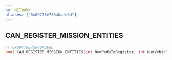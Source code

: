 ```yaml
---
ns: NETWORK
aliases: ["0x69778e7564bade6d"]
---
```

## CAN_REGISTER_MISSION_ENTITIES

```c
// 0x69778E7564BADE6D
bool CAN_REGISTER_MISSION_ENTITIES(int NumPedsToRegister, int NumVehiclesToRegister, int NumObjectsToRegister, int NumPickupsToRegister);
```
